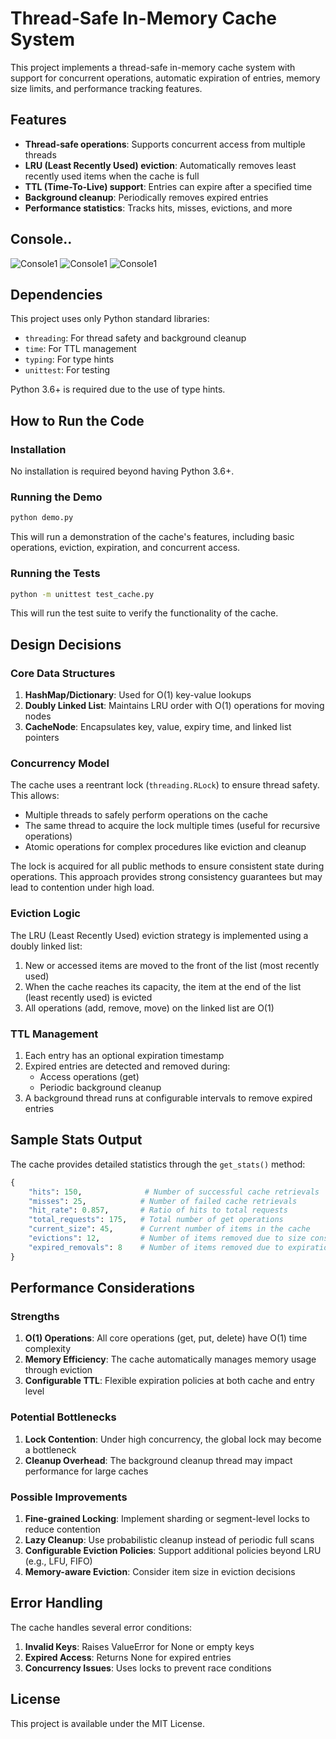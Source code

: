 # Thread-Safe In-Memory Cache System

This project implements a thread-safe in-memory cache system with support for concurrent operations, automatic expiration of entries, memory size limits, and performance tracking features.

## Features

- **Thread-safe operations**: Supports concurrent access from multiple threads
- **LRU (Least Recently Used) eviction**: Automatically removes least recently used items when the cache is full
- **TTL (Time-To-Live) support**: Entries can expire after a specified time
- **Background cleanup**: Periodically removes expired entries
- **Performance statistics**: Tracks hits, misses, evictions, and more
## Console..
![Console1](console_1.JPG)
![Console1](console_2.JPG)
![Console1](console_3.JPG)
## Dependencies

This project uses only Python standard libraries:

- `threading`: For thread safety and background cleanup
- `time`: For TTL management
- `typing`: For type hints
- `unittest`: For testing

Python 3.6+ is required due to the use of type hints.

## How to Run the Code

### Installation

No installation is required beyond having Python 3.6+.

### Running the Demo

```bash
python demo.py
```

This will run a demonstration of the cache's features, including basic operations, eviction, expiration, and concurrent access.

### Running the Tests

```bash
python -m unittest test_cache.py
```

This will run the test suite to verify the functionality of the cache.

## Design Decisions

### Core Data Structures

1. **HashMap/Dictionary**: Used for O(1) key-value lookups
2. **Doubly Linked List**: Maintains LRU order with O(1) operations for moving nodes
3. **CacheNode**: Encapsulates key, value, expiry time, and linked list pointers

### Concurrency Model

The cache uses a reentrant lock (`threading.RLock`) to ensure thread safety. This allows:

- Multiple threads to safely perform operations on the cache
- The same thread to acquire the lock multiple times (useful for recursive operations)
- Atomic operations for complex procedures like eviction and cleanup

The lock is acquired for all public methods to ensure consistent state during operations. This approach provides strong consistency guarantees but may lead to contention under high load.

### Eviction Logic

The LRU (Least Recently Used) eviction strategy is implemented using a doubly linked list:

1. New or accessed items are moved to the front of the list (most recently used)
2. When the cache reaches its capacity, the item at the end of the list (least recently used) is evicted
3. All operations (add, remove, move) on the linked list are O(1)

### TTL Management

1. Each entry has an optional expiration timestamp
2. Expired entries are detected and removed during:
   - Access operations (get)
   - Periodic background cleanup
3. A background thread runs at configurable intervals to remove expired entries

## Sample Stats Output

The cache provides detailed statistics through the `get_stats()` method:

```python
{
    "hits": 150,              # Number of successful cache retrievals
    "misses": 25,            # Number of failed cache retrievals
    "hit_rate": 0.857,       # Ratio of hits to total requests
    "total_requests": 175,   # Total number of get operations
    "current_size": 45,      # Current number of items in the cache
    "evictions": 12,         # Number of items removed due to size constraints
    "expired_removals": 8    # Number of items removed due to expiration
}
```

## Performance Considerations

### Strengths

1. **O(1) Operations**: All core operations (get, put, delete) have O(1) time complexity
2. **Memory Efficiency**: The cache automatically manages memory usage through eviction
3. **Configurable TTL**: Flexible expiration policies at both cache and entry level

### Potential Bottlenecks

1. **Lock Contention**: Under high concurrency, the global lock may become a bottleneck
2. **Cleanup Overhead**: The background cleanup thread may impact performance for large caches

### Possible Improvements

1. **Fine-grained Locking**: Implement sharding or segment-level locks to reduce contention
2. **Lazy Cleanup**: Use probabilistic cleanup instead of periodic full scans
3. **Configurable Eviction Policies**: Support additional policies beyond LRU (e.g., LFU, FIFO)
4. **Memory-aware Eviction**: Consider item size in eviction decisions

## Error Handling

The cache handles several error conditions:

1. **Invalid Keys**: Raises ValueError for None or empty keys
2. **Expired Access**: Returns None for expired entries
3. **Concurrency Issues**: Uses locks to prevent race conditions

## License

This project is available under the MIT License.
